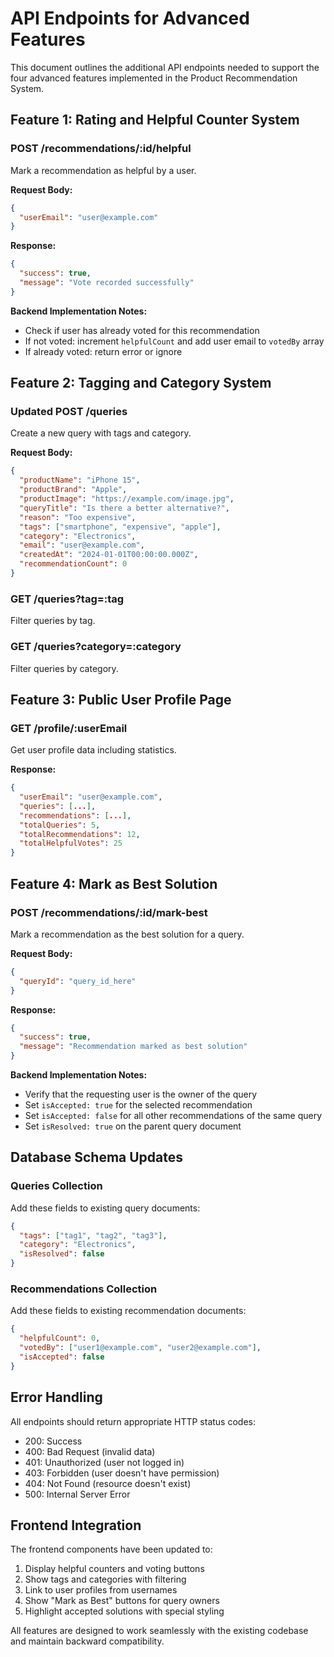 # API Endpoints for Advanced Features

This document outlines the additional API endpoints needed to support the four advanced features implemented in the Product Recommendation System.

## Feature 1: Rating and Helpful Counter System

### POST /recommendations/:id/helpful
Mark a recommendation as helpful by a user.

**Request Body:**
```json
{
  "userEmail": "user@example.com"
}
```

**Response:**
```json
{
  "success": true,
  "message": "Vote recorded successfully"
}
```

**Backend Implementation Notes:**
- Check if user has already voted for this recommendation
- If not voted: increment `helpfulCount` and add user email to `votedBy` array
- If already voted: return error or ignore

## Feature 2: Tagging and Category System

### Updated POST /queries
Create a new query with tags and category.

**Request Body:**
```json
{
  "productName": "iPhone 15",
  "productBrand": "Apple",
  "productImage": "https://example.com/image.jpg",
  "queryTitle": "Is there a better alternative?",
  "reason": "Too expensive",
  "tags": ["smartphone", "expensive", "apple"],
  "category": "Electronics",
  "email": "user@example.com",
  "createdAt": "2024-01-01T00:00:00.000Z",
  "recommendationCount": 0
}
```

### GET /queries?tag=:tag
Filter queries by tag.

### GET /queries?category=:category
Filter queries by category.

## Feature 3: Public User Profile Page

### GET /profile/:userEmail
Get user profile data including statistics.

**Response:**
```json
{
  "userEmail": "user@example.com",
  "queries": [...],
  "recommendations": [...],
  "totalQueries": 5,
  "totalRecommendations": 12,
  "totalHelpfulVotes": 25
}
```

## Feature 4: Mark as Best Solution

### POST /recommendations/:id/mark-best
Mark a recommendation as the best solution for a query.

**Request Body:**
```json
{
  "queryId": "query_id_here"
}
```

**Response:**
```json
{
  "success": true,
  "message": "Recommendation marked as best solution"
}
```

**Backend Implementation Notes:**
- Verify that the requesting user is the owner of the query
- Set `isAccepted: true` for the selected recommendation
- Set `isAccepted: false` for all other recommendations of the same query
- Set `isResolved: true` on the parent query document

## Database Schema Updates

### Queries Collection
Add these fields to existing query documents:
```json
{
  "tags": ["tag1", "tag2", "tag3"],
  "category": "Electronics",
  "isResolved": false
}
```

### Recommendations Collection
Add these fields to existing recommendation documents:
```json
{
  "helpfulCount": 0,
  "votedBy": ["user1@example.com", "user2@example.com"],
  "isAccepted": false
}
```

## Error Handling

All endpoints should return appropriate HTTP status codes:
- 200: Success
- 400: Bad Request (invalid data)
- 401: Unauthorized (user not logged in)
- 403: Forbidden (user doesn't have permission)
- 404: Not Found (resource doesn't exist)
- 500: Internal Server Error

## Frontend Integration

The frontend components have been updated to:
1. Display helpful counters and voting buttons
2. Show tags and categories with filtering
3. Link to user profiles from usernames
4. Show "Mark as Best" buttons for query owners
5. Highlight accepted solutions with special styling

All features are designed to work seamlessly with the existing codebase and maintain backward compatibility.